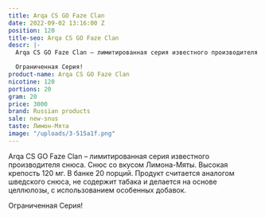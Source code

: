 ```yaml
---
title: Arqa CS GO Faze Clan
date: 2022-09-02 13:16:00 Z
position: 120
title-seo: Arqa CS GO Faze Clan
descr: |-
  Arqa CS GO Faze Clan – лимитированная серия известного производителя снюса. Снюс со вкусом голубики и черники. Высокая крепость 120 мг. В банке 20 порций. Продукт считается аналогом шведского снюса, не содержит табака и делается на основе целлюлозы, с использованием особенных добавок.

  Ограниченная Серия!
product-name: Arqa CS GO Faze Clan
nicotine: 120
portions: 20
gram: 20
price: 3000
brand: Russian products
sale: new-snus
taste: Лимон-Мята
image: "/uploads/3-515a1f.png"
---
```


Arqa CS GO Faze Clan – лимитированная серия известного производителя снюса. Снюс со вкусом Лимона-Мяты. Высокая крепость 120 мг. В банке 20 порций. Продукт считается аналогом шведского снюса, не содержит табака и делается на основе целлюлозы, с использованием особенных добавок.

Ограниченная Серия!